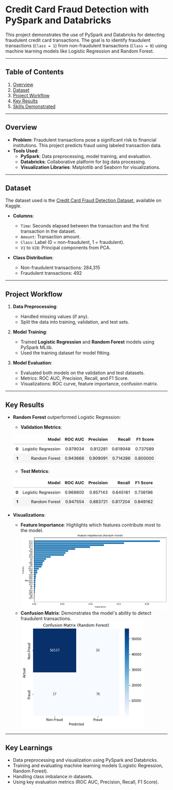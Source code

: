 # Credit Card Fraud Detection with PySpark and Databricks

This project demonstrates the use of PySpark and Databricks for detecting fraudulent credit card transactions. The goal is to identify fraudulent transactions (`Class = 1`) from non-fraudulent transactions (`Class = 0`) using machine learning models like Logistic Regression and Random Forest.

---

## Table of Contents
1. [Overview](#overview)
2. [Dataset](#dataset)
3. [Project Workflow](#project-workflow)
4. [Key Results](#key-results)
5. [Skills Demonstrated](#skills-demonstrated)

---

## Overview
- **Problem**: Fraudulent transactions pose a significant risk to financial institutions. This project predicts fraud using labeled transaction data.
- **Tools Used**: 
  - **PySpark**: Data preprocessing, model training, and evaluation.
  - **Databricks**: Collaborative platform for big data processing.
  - **Visualization Libraries**: Matplotlib and Seaborn for visualizations.

---

## Dataset
The dataset used is the [Credit Card Fraud Detection Dataset](https://www.kaggle.com/mlg-ulb/creditcardfraud), available on Kaggle.

- **Columns**:
  - `Time`: Seconds elapsed between the transaction and the first transaction in the dataset.
  - `Amount`: Transaction amount.
  - `Class`: Label (0 = non-fraudulent, 1 = fraudulent).
  - `V1` to `V28`: Principal components from PCA.

- **Class Distribution**:
  - Non-fraudulent transactions: 284,315
  - Fraudulent transactions: 492

---

## Project Workflow
1. **Data Preprocessing**:
   - Handled missing values (if any).
   - Split the data into training, validation, and test sets.

2. **Model Training**:
   - Trained **Logistic Regression** and **Random Forest** models using PySpark MLlib.
   - Used the training dataset for model fitting.

3. **Model Evaluation**:
   - Evaluated both models on the validation and test datasets.
   - Metrics: ROC AUC, Precision, Recall, and F1 Score.
   - Visualizations: ROC curve, feature importance, confusion matrix.

---

## Key Results
- **Random Forest** outperformed Logistic Regression:
  - **Validation Metrics**:
  
  ![validation_metrics](https://github.com/darigain/cc_fraud_detection/blob/f368f96b8182c353efaa7c9a0bc0e133891614f1/visuals/validation_metrics.png)
  - **Test Metrics**:
  
  ![test_metrics](https://github.com/darigain/cc_fraud_detection/blob/f368f96b8182c353efaa7c9a0bc0e133891614f1/visuals/test_metrics.png)


- **Visualizations**:
  - **Feature Importance**: Highlights which features contribute most to the model.
  ![Feature Importance](https://github.com/darigain/cc_fraud_detection/blob/64c793516a1fa5c97a3149f459f9c0bedc1010aa/visuals/feature_importance.png)
  - **Confusion Matrix**: Demonstrates the model's ability to detect fraudulent transactions.
  ![Confusion Matrix](https://github.com/darigain/cc_fraud_detection/blob/64c793516a1fa5c97a3149f459f9c0bedc1010aa/visuals/confusion_matrix.png)

---

## Key Learnings
- Data preprocessing and visualization using PySpark and Databricks.
- Training and evaluating machine learning models (Logistic Regression, Random Forest).
- Handling class imbalance in datasets.
- Using key evaluation metrics (ROC AUC, Precision, Recall, F1 Score).

